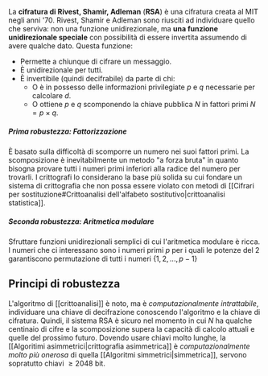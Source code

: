 La **cifratura di Rivest, Shamir, Adleman** (**RSA**) è una cifratura creata al MIT negli anni '70.
Rivest, Shamir e Adleman sono riusciti ad individuare quello che serviva: non una funzione unidirezionale, ma **una funzione unidirezionale speciale** con possibilità di essere invertita assumendo di avere qualche dato.
Questa funzione:
- Permette a chiunque di cifrare un messaggio.
- È unidirezionale per tutti.
- È invertibile (quindi decifrabile) da parte di chi:
	- O è in possesso delle informazioni privilegiate $p$ e $q$ necessarie per calcolare $d$.
	- O ottiene $p$ e $q$ scomponendo la chiave pubblica $N$ in fattori primi $N=p\times q$.

##### Prima robustezza: Fattorizzazione
È basato sulla difficoltà di scomporre un numero nei suoi fattori primi.
La scomposizione è inevitabilmente un metodo "a forza bruta" in quanto bisogna provare tutti i numeri primi inferiori alla radice del numero per trovarli.
I crittografi lo considerano la base più solida su cui fondare un sistema di crittografia che non possa essere violato con metodi di [[Cifrari per sostituzione#Crittoanalisi dell'alfabeto sostitutivo|crittoanalisi statistica]].

##### Seconda robustezza: Aritmetica modulare
Sfruttare funzioni unidirezionali semplici di cui l'aritmetica modulare è ricca.
I numeri che ci interessano sono i numeri primi $p$ per i quali le potenze del $2$ garantiscono permutazione di tutti i numeri $\{1,2,...,p-1\}$

## Principi di robustezza
L'algoritmo di [[crittoanalisi]] è noto, ma è *computazionalmente intrattabile*, individuare una chiave di decifrazione conoscendo l'algoritmo e la chiave di cifratura.
Quindi, il sistema RSA è sicuro nel momento in cui $N$ ha qualche centinaio di cifre e la scomposizione supera la capacità di calcolo attuali e quelle del prossimo futuro.
Dovendo usare chiavi molto lunghe, la [[Algoritimi asimmetrici|crittografia asimmetrica]] è *computazionalmente molto più onerosa* di quella [[Algoritmi simmetrici|simmetrica]], servono sopratutto chiavi $\ge 2048$ bit.